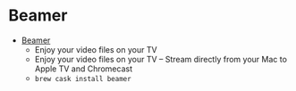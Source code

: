 # Beamer
- [Beamer](https://beamer-app.com/)
  -  Enjoy your video files on your TV
  - Enjoy your video files on your TV – Stream directly from your Mac to Apple TV and Chromecast
  - `brew cask install beamer`
